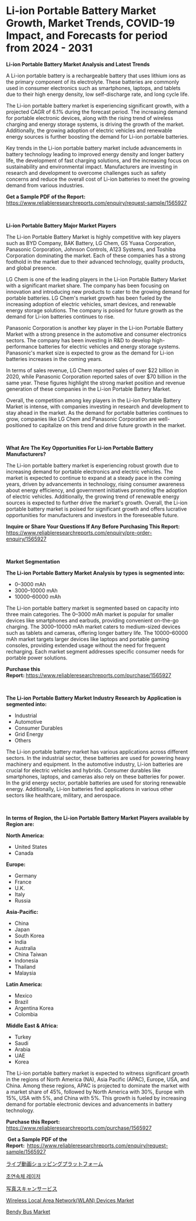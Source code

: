 <p><h1>Li-ion Portable Battery Market Growth, Market Trends, COVID-19 Impact, and Forecasts for period from 2024 - 2031</h1></p><p><strong>Li-ion Portable Battery Market Analysis and Latest Trends</strong></p>
<p><p>A Li-ion portable battery is a rechargeable battery that uses lithium ions as the primary component of its electrolyte. These batteries are commonly used in consumer electronics such as smartphones, laptops, and tablets due to their high energy density, low self-discharge rate, and long cycle life.</p><p>The Li-ion portable battery market is experiencing significant growth, with a projected CAGR of 6.1% during the forecast period. The increasing demand for portable electronic devices, along with the rising trend of wireless charging and energy storage systems, is driving the growth of the market. Additionally, the growing adoption of electric vehicles and renewable energy sources is further boosting the demand for Li-ion portable batteries.</p><p>Key trends in the Li-ion portable battery market include advancements in battery technology leading to improved energy density and longer battery life, the development of fast charging solutions, and the increasing focus on sustainability and environmental impact. Manufacturers are investing in research and development to overcome challenges such as safety concerns and reduce the overall cost of Li-ion batteries to meet the growing demand from various industries.</p></p>
<p><strong>Get a Sample PDF of the Report:&nbsp;</strong> <a href="https://www.reliableresearchreports.com/enquiry/request-sample/1565927">https://www.reliableresearchreports.com/enquiry/request-sample/1565927</a></p>
<p>&nbsp;</p>
<p><strong>Li-ion Portable Battery Major Market Players</strong></p>
<p><p>The Li-ion Portable Battery Market is highly competitive with key players such as BYD Company, BAK Battery, LG Chem, GS Yuasa Corporation, Panasonic Corporation, Johnson Controls, A123 Systems, and Toshiba Corporation dominating the market. Each of these companies has a strong foothold in the market due to their advanced technology, quality products, and global presence.</p><p>LG Chem is one of the leading players in the Li-ion Portable Battery Market with a significant market share. The company has been focusing on innovation and introducing new products to cater to the growing demand for portable batteries. LG Chem's market growth has been fueled by the increasing adoption of electric vehicles, smart devices, and renewable energy storage solutions. The company is poised for future growth as the demand for Li-ion batteries continues to rise.</p><p>Panasonic Corporation is another key player in the Li-ion Portable Battery Market with a strong presence in the automotive and consumer electronics sectors. The company has been investing in R&D to develop high-performance batteries for electric vehicles and energy storage systems. Panasonic's market size is expected to grow as the demand for Li-ion batteries increases in the coming years.</p><p>In terms of sales revenue, LG Chem reported sales of over $22 billion in 2020, while Panasonic Corporation reported sales of over $70 billion in the same year. These figures highlight the strong market position and revenue generation of these companies in the Li-ion Portable Battery Market.</p><p>Overall, the competition among key players in the Li-ion Portable Battery Market is intense, with companies investing in research and development to stay ahead in the market. As the demand for portable batteries continues to grow, companies like LG Chem and Panasonic Corporation are well-positioned to capitalize on this trend and drive future growth in the market.</p></p>
<p>&nbsp;</p>
<p><strong>What Are The Key Opportunities For Li-ion Portable Battery Manufacturers?</strong></p>
<p><p>The Li-ion portable battery market is experiencing robust growth due to increasing demand for portable electronics and electric vehicles. The market is expected to continue to expand at a steady pace in the coming years, driven by advancements in technology, rising consumer awareness about energy efficiency, and government initiatives promoting the adoption of electric vehicles. Additionally, the growing trend of renewable energy sources is expected to further drive the market's growth. Overall, the Li-ion portable battery market is poised for significant growth and offers lucrative opportunities for manufacturers and investors in the foreseeable future.</p></p>
<p><strong>Inquire or Share Your Questions If Any Before Purchasing This Report:</strong> <a href="https://www.reliableresearchreports.com/enquiry/pre-order-enquiry/1565927">https://www.reliableresearchreports.com/enquiry/pre-order-enquiry/1565927</a></p>
<p>&nbsp;</p>
<p><strong>Market Segmentation</strong></p>
<p><strong>The Li-ion Portable Battery Market Analysis by types is segmented into:</strong></p>
<p><ul><li>0–3000 mAh</li><li>3000–10000 mAh</li><li>10000–60000 mAh</li></ul></p>
<p><p>The Li-ion portable battery market is segmented based on capacity into three main categories. The 0–3000 mAh market is popular for smaller devices like smartphones and earbuds, providing convenient on-the-go charging. The 3000–10000 mAh market caters to medium-sized devices such as tablets and cameras, offering longer battery life. The 10000–60000 mAh market targets larger devices like laptops and portable gaming consoles, providing extended usage without the need for frequent recharging. Each market segment addresses specific consumer needs for portable power solutions.</p></p>
<p><strong>Purchase this Report:&nbsp;</strong><a href="https://www.reliableresearchreports.com/purchase/1565927">https://www.reliableresearchreports.com/purchase/1565927</a></p>
<p>&nbsp;</p>
<p><strong>The Li-ion Portable Battery Market Industry Research by Application is segmented into:</strong></p>
<p><ul><li>Industrial</li><li>Automotive</li><li>Consumer Durables</li><li>Grid Energy</li><li>Others</li></ul></p>
<p><p>The Li-ion portable battery market has various applications across different sectors. In the industrial sector, these batteries are used for powering heavy machinery and equipment. In the automotive industry, Li-ion batteries are crucial for electric vehicles and hybrids. Consumer durables like smartphones, laptops, and cameras also rely on these batteries for power. In the grid energy sector, portable batteries are used for storing renewable energy. Additionally, Li-ion batteries find applications in various other sectors like healthcare, military, and aerospace.</p></p>
<p>&nbsp;</p>
<p><strong>In terms of Region, the Li-ion Portable Battery Market Players available by Region are:</strong></p>
<p>
    <p> <strong> North America: </strong>
        <ul>
            <li>United States</li>
            <li>Canada</li>
        </ul>
        </p> 
    <p> <strong> Europe: </strong>
        <ul>
            <li>Germany</li>
            <li>France</li>
            <li>U.K.</li>
            <li>Italy</li>
            <li>Russia</li>
        </ul>
        </p> 
    <p> <strong> Asia-Pacific: </strong>
        <ul>
            <li>China</li>
            <li>Japan</li>
            <li>South Korea</li>
            <li>India</li>
            <li>Australia</li>
            <li>China Taiwan</li>
            <li>Indonesia</li>
            <li>Thailand</li>
            <li>Malaysia</li>
        </ul>
        </p> 
    <p> <strong> Latin America: </strong>
        <ul>
            <li>Mexico</li>
            <li>Brazil</li>
            <li>Argentina Korea</li>
            <li>Colombia</li>
        </ul>
        </p> 
    <p> <strong> Middle East & Africa: </strong>
        <ul>
            <li>Turkey</li>
            <li>Saudi</li>
            <li>Arabia</li>
            <li>UAE</li>
            <li>Korea</li>
        </ul>
    </p>
    </p>
<p><p>The Li-ion portable battery market is expected to witness significant growth in the regions of North America (NA), Asia Pacific (APAC), Europe, USA, and China. Among these regions, APAC is projected to dominate the market with a market share of 45%, followed by North America with 30%, Europe with 15%, USA with 5%, and China with 5%. This growth is fueled by increasing demand for portable electronic devices and advancements in battery technology.</p></p>
<p><strong>Purchase this Report: </strong><a href="https://www.reliableresearchreports.com/purchase/1565927">https://www.reliableresearchreports.com/purchase/1565927</a></p>
<p>&nbsp;<strong>Get a Sample PDF of the Report:&nbsp;&nbsp;</strong><a href="https://www.reliableresearchreports.com/enquiry/request-sample/1565927">https://www.reliableresearchreports.com/enquiry/request-sample/1565927</a></p>
<p><strong></strong></p>
<p><p><a href="https://github.com/moulafa/Market-Research-Report-List-1/blob/main/511953112765.md">ライブ動画ショッピングプラットフォーム</a></p><p><a href="https://github.com/mpodehpw07370073/Market-Research-Report-List-1/blob/main/159863411833.md">초연속체 레이저</a></p><p><a href="https://github.com/nxboeu02965442/Market-Research-Report-List-1/blob/main/383121812764.md">写真スキャンサービス</a></p><p><a href="https://github.com/jaidynmorantestelletmjzya/Market-Research-Report-List-2/blob/main/wireless-local-area-networkwlan-devices-market.md">Wireless Local Area Network(WLAN) Devices Market</a></p><p><a href="https://issuu.com/reportprime-2/docs/bendy-bus-market-size-2030.pptx">Bendy Bus Market</a></p></p>